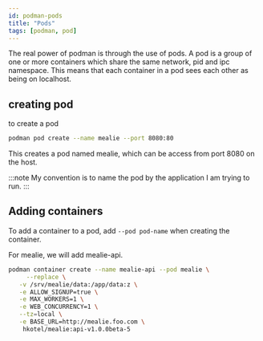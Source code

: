 ```yaml
---
id: podman-pods
title: "Pods"
tags: [podman, pod]
---
```


The real power of podman is through the use of pods. A pod is a group of one or more containers which share the same network, pid and ipc namespace. This means that each container in a pod sees each other as being on localhost.

## creating pod

to create a pod

```bash
podman pod create --name mealie --port 8080:80
```

This creates a pod named mealie, which can be access from port 8080 on the host.

:::note
My convention is to name the pod by the application I am trying to run.
:::

## Adding containers

To add a container to a pod, add `--pod pod-name` when creating the container.

For mealie, we will add mealie-api.

```bash
podman container create --name mealie-api --pod mealie \
	 --replace \
   -v /srv/mealie/data:/app/data:z \
   -e ALLOW_SIGNUP=true \
   -e MAX_WORKERS=1 \
   -e WEB_CONCURRENCY=1 \
   --tz=local \
   -e BASE_URL=http://mealie.foo.com \
    hkotel/mealie:api-v1.0.0beta-5
```
